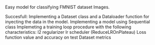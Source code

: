 Easy model for classifying FMNIST dataset Images.

Succesfull:
Implementing a Dataset class and a Dataloader function for inyecting the data in the model.
Implementing a model using Sequential class 
Implemeting a training loop procedure with the following characteristics:
    l2 regularizer
    lr scheduler (ReduceLROnPlateau)
    Loss function value and accuracy on test Dataset metrics